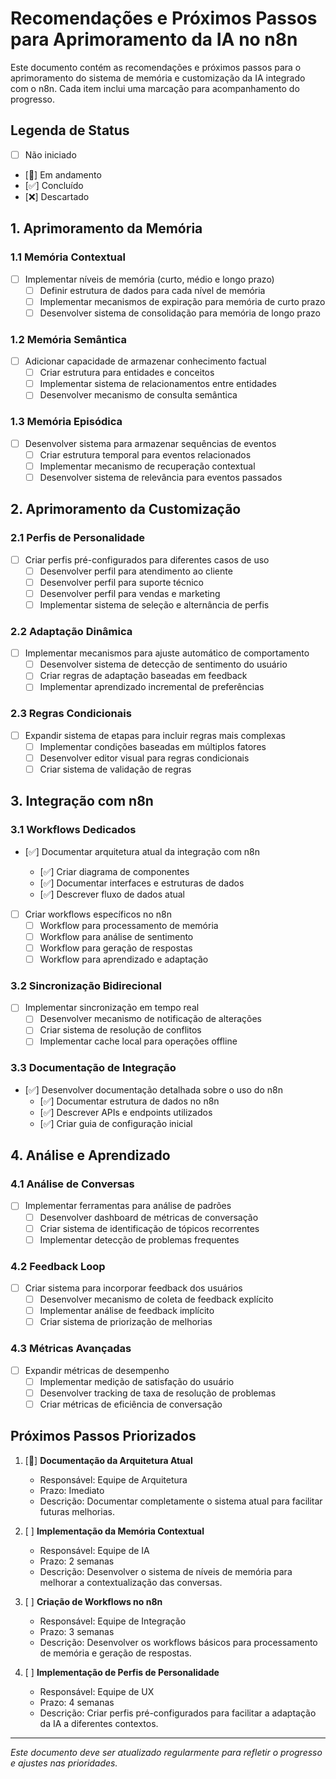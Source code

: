 # Recomendações e Próximos Passos para Aprimoramento da IA no n8n

Este documento contém as recomendações e próximos passos para o aprimoramento do sistema de memória e customização da IA integrado com o n8n. Cada item inclui uma marcação para acompanhamento do progresso.

## Legenda de Status

- [ ] Não iniciado
- [🔄] Em andamento
- [✅] Concluído
- [❌] Descartado

## 1. Aprimoramento da Memória

### 1.1 Memória Contextual

- [ ] Implementar níveis de memória (curto, médio e longo prazo)
  - [ ] Definir estrutura de dados para cada nível de memória
  - [ ] Implementar mecanismos de expiração para memória de curto prazo
  - [ ] Desenvolver sistema de consolidação para memória de longo prazo

### 1.2 Memória Semântica

- [ ] Adicionar capacidade de armazenar conhecimento factual
  - [ ] Criar estrutura para entidades e conceitos
  - [ ] Implementar sistema de relacionamentos entre entidades
  - [ ] Desenvolver mecanismo de consulta semântica

### 1.3 Memória Episódica

- [ ] Desenvolver sistema para armazenar sequências de eventos
  - [ ] Criar estrutura temporal para eventos relacionados
  - [ ] Implementar mecanismo de recuperação contextual
  - [ ] Desenvolver sistema de relevância para eventos passados

## 2. Aprimoramento da Customização

### 2.1 Perfis de Personalidade

- [ ] Criar perfis pré-configurados para diferentes casos de uso
  - [ ] Desenvolver perfil para atendimento ao cliente
  - [ ] Desenvolver perfil para suporte técnico
  - [ ] Desenvolver perfil para vendas e marketing
  - [ ] Implementar sistema de seleção e alternância de perfis

### 2.2 Adaptação Dinâmica

- [ ] Implementar mecanismos para ajuste automático de comportamento
  - [ ] Desenvolver sistema de detecção de sentimento do usuário
  - [ ] Criar regras de adaptação baseadas em feedback
  - [ ] Implementar aprendizado incremental de preferências

### 2.3 Regras Condicionais

- [ ] Expandir sistema de etapas para incluir regras mais complexas
  - [ ] Implementar condições baseadas em múltiplos fatores
  - [ ] Desenvolver editor visual para regras condicionais
  - [ ] Criar sistema de validação de regras

## 3. Integração com n8n

### 3.1 Workflows Dedicados

- [✅] Documentar arquitetura atual da integração com n8n

  - [✅] Criar diagrama de componentes
  - [✅] Documentar interfaces e estruturas de dados
  - [✅] Descrever fluxo de dados atual

- [ ] Criar workflows específicos no n8n
  - [ ] Workflow para processamento de memória
  - [ ] Workflow para análise de sentimento
  - [ ] Workflow para geração de respostas
  - [ ] Workflow para aprendizado e adaptação

### 3.2 Sincronização Bidirecional

- [ ] Implementar sincronização em tempo real
  - [ ] Desenvolver mecanismo de notificação de alterações
  - [ ] Criar sistema de resolução de conflitos
  - [ ] Implementar cache local para operações offline

### 3.3 Documentação de Integração

- [✅] Desenvolver documentação detalhada sobre o uso do n8n
  - [✅] Documentar estrutura de dados no n8n
  - [✅] Descrever APIs e endpoints utilizados
  - [✅] Criar guia de configuração inicial

## 4. Análise e Aprendizado

### 4.1 Análise de Conversas

- [ ] Implementar ferramentas para análise de padrões
  - [ ] Desenvolver dashboard de métricas de conversação
  - [ ] Criar sistema de identificação de tópicos recorrentes
  - [ ] Implementar detecção de problemas frequentes

### 4.2 Feedback Loop

- [ ] Criar sistema para incorporar feedback dos usuários
  - [ ] Desenvolver mecanismo de coleta de feedback explícito
  - [ ] Implementar análise de feedback implícito
  - [ ] Criar sistema de priorização de melhorias

### 4.3 Métricas Avançadas

- [ ] Expandir métricas de desempenho
  - [ ] Implementar medição de satisfação do usuário
  - [ ] Desenvolver tracking de taxa de resolução de problemas
  - [ ] Criar métricas de eficiência de conversação

## Próximos Passos Priorizados

1. [🔄] **Documentação da Arquitetura Atual**

   - Responsável: Equipe de Arquitetura
   - Prazo: Imediato
   - Descrição: Documentar completamente o sistema atual para facilitar futuras melhorias.

2. [ ] **Implementação da Memória Contextual**

   - Responsável: Equipe de IA
   - Prazo: 2 semanas
   - Descrição: Desenvolver o sistema de níveis de memória para melhorar a contextualização das conversas.

3. [ ] **Criação de Workflows no n8n**

   - Responsável: Equipe de Integração
   - Prazo: 3 semanas
   - Descrição: Desenvolver os workflows básicos para processamento de memória e geração de respostas.

4. [ ] **Implementação de Perfis de Personalidade**
   - Responsável: Equipe de UX
   - Prazo: 4 semanas
   - Descrição: Criar perfis pré-configurados para facilitar a adaptação da IA a diferentes contextos.

---

_Este documento deve ser atualizado regularmente para refletir o progresso e ajustes nas prioridades._
